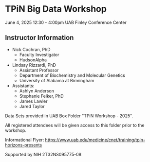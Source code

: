 # TPiN Big Data Workshop
June 4, 2025 12:30 - 4:00pm
UAB Finley Conference Center

## Instructor Information
- Nick Cochran, PhD
  - Faculty Investigator
  - HudsonAlpha
- Lindsay Rizzardi, PhD
  - Assistant Professor
  - Department of Biochemistry and Molecular Genetics
  - University of Alabama at Birmingham
- Assistants:
  - Ashlyn Anderson
  - Stephanie Felker, PhD
  - James Lawler
  - Jared Taylor

Data Sets provided in UAB Box Folder "TPiN Workshop - 2025".

All registered attendees will be given access to this folder prior to the workshop.

Informational Flyer:
https://www.uab.edu/medicine/cnet/training/tpin-horizons-presents 

Supported by NIH 2T32NS095775-08
